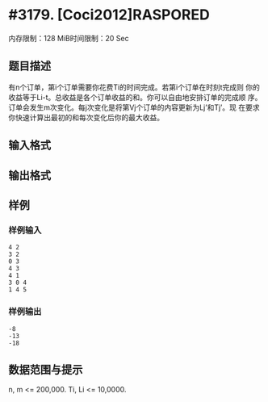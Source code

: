 # #3179. [Coci2012]RASPORED

内存限制：128 MiB时间限制：20 Sec

## 题目描述

有n个订单，第i个订单需要你花费Ti的时间完成。若第i个订单在时刻t完成则
你的收益等于Li-t。总收益是各个订单收益的和。你可以自由地安排订单的完成顺
序。订单会发生m次变化。每j次变化是将第Vj个订单的内容更新为Lj&rsquo;和Tj&rsquo;。现
在要求你快速计算出最初的和每次变化后你的最大收益。 

## 输入格式

## 输出格式

## 样例

### 样例输入

    
    4 2 
    3 2 
    0 3 
    4 3 
    4 1 
    3 0 4 
    1 4 5 
     
     
     
    
    

### 样例输出

    
     
    -8 
    -13 
    -18 
    

## 数据范围与提示

n, m <= 200,000. 
Ti, Li <= 10,0000. 
